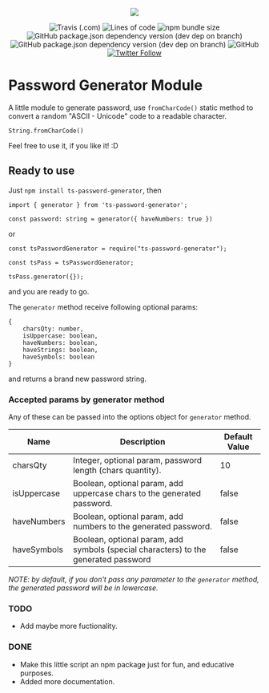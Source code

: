 <p align="center">
    <img src="https://user-images.githubusercontent.com/20530235/124830986-a5f70200-df48-11eb-8800-22eaed9b21ba.png?sanitize=true">
</p>
<p align="center">
    <img alt="Travis (.com)" src="https://img.shields.io/travis/com/fsjorgeluis/password-generator">
    <img alt="Lines of code" src="https://img.shields.io/tokei/lines/github/fsjorgeluis/password-generator">
    <img alt="npm bundle size" src="https://img.shields.io/bundlephobia/minzip/ts-password-generator">
    <img alt="GitHub package.json dependency version (dev dep on branch)" src="https://img.shields.io/github/package-json/dependency-version/fsjorgeluis/password-generator/dev/typescript">
    <img alt="GitHub package.json dependency version (dev dep on branch)" src="https://img.shields.io/github/package-json/dependency-version/fsjorgeluis/password-generator/dev/jest">
    <img alt="GitHub" src="https://img.shields.io/github/license/fsjorgeluis/password-generator">
    <a href="https://twitter.com/intent/follow?screen_name=fsjorgeluis">
        <img alt="Twitter Follow" src="https://img.shields.io/twitter/follow/fsjorgeluis?logo=twitter&logoColor=blue&style=social">
    </a>
</p>

# Password Generator Module

A little module to generate password, use `fromCharCode()` static method to convert a random "ASCII - Unicode" code to a readable character.

```
String.fromCharCode()
```

Feel free to use it, if you like it! :D

## Ready to use

Just `npm install ts-password-generator`, then

```
import { generator } from 'ts-password-generator';

const password: string = generator({ haveNumbers: true })
```

or

```
const tsPasswordGenerator = require("ts-password-generator");

const tsPass = tsPasswordGenerator;

tsPass.generator({});
```

and you are ready to go.

The `generator` method receive following optional params:

```
{
    charsQty: number,
    isUppercase: boolean,
    haveNumbers: boolean,
    haveStrings: boolean,
    haveSymbols: boolean
}
```

and returns a brand new password string.

### Accepted params by generator method

Any of these can be passed into the options object for `generator` method.

| Name        | Description                                                                         | Default Value |
| ----------- | ----------------------------------------------------------------------------------- | ------------- |
| charsQty    | Integer, optional param, password length (chars quantity).                          | 10            |
| isUppercase | Boolean, optional param, add uppercase chars to the generated password.             | false         |
| haveNumbers | Boolean, optional param, add numbers to the generated password.                     | false         |
| haveSymbols | Boolean, optional param, add symbols (special characters) to the generated password | false         |

_NOTE: by default, if you don't pass any parameter to the `generator` method, the generated password will be in lowercase._

### TODO

- Add maybe more fuctionality.

### DONE

- Make this little script an npm package just for fun, and educative purposes.
- Added more documentation.
